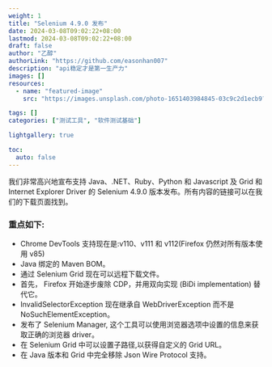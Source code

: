 ```yaml
---
weight: 1
title: "Selenium 4.9.0 发布"
date: 2024-03-08T09:02:22+08:00
lastmod: 2024-03-08T09:02:22+08:00
draft: false
author: "乙醇"
authorLink: "https://github.com/easonhan007"
description: "api稳定才是第一生产力"
images: []
resources:
  - name: "featured-image"
    src: "https://images.unsplash.com/photo-1651403984845-03c9c2d1ecb9?w=300"

tags: []
categories: ["测试工具", "软件测试基础"]

lightgallery: true

toc:
  auto: false
---
```


我们非常高兴地宣布支持 Java、.NET、Ruby、Python 和 Javascript 及 Grid 和 Internet Explorer Driver 的 Selenium 4.9.0 版本发布。所有内容的链接可以在我们的下载页面找到。

### 重点如下:

- Chrome DevTools 支持现在是:v110、v111 和 v112(Firefox 仍然对所有版本使用 v85)
- Java 绑定的 Maven BOM。
- 通过 Selenium Grid 现在可以远程下载文件。
- 首先， Firefox 开始逐步废除 CDP，并用双向实现 (BiDi implementation) 替代它。
- InvalidSelectorException 现在继承自 WebDriverException 而不是 NoSuchElementException。
- 发布了 Selenium Manager, 这个工具可以使用浏览器选项中设置的信息来获取正确的浏览器 driver。
- 在 Selenium Grid 中可以设置子路径,以获得自定义的 Grid URL。
- 在 Java 版本和 Grid 中完全移除 Json Wire Protocol 支持。
